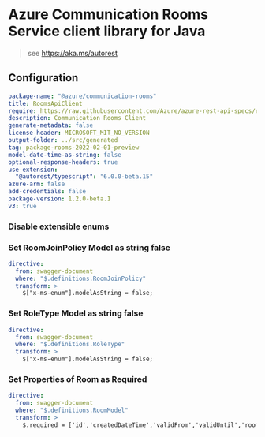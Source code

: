 # Azure Communication Rooms Service client library for Java

> see https://aka.ms/autorest

## Configuration

```yaml
package-name: "@azure/communication-rooms"
title: RoomsApiClient
require: https://raw.githubusercontent.com/Azure/azure-rest-api-specs/e30976f6ccb058a36cd2f9d5160e1fd51f6c5d95/specification/communication/data-plane/Rooms/readme.md
description: Communication Rooms Client
generate-metadata: false
license-header: MICROSOFT_MIT_NO_VERSION
output-folder: ../src/generated
tag: package-rooms-2022-02-01-preview
model-date-time-as-string: false
optional-response-headers: true
use-extension:
  "@autorest/typescript": "6.0.0-beta.15"
azure-arm: false
add-credentials: false
package-version: 1.2.0-beta.1
v3: true
```

### Disable extensible enums

### Set RoomJoinPolicy Model as string false

```yaml
directive:
  from: swagger-document
  where: "$.definitions.RoomJoinPolicy"
  transform: >
    $["x-ms-enum"].modelAsString = false;
```

### Set RoleType Model as string false

```yaml
directive:
  from: swagger-document
  where: "$.definitions.RoleType"
  transform: >
    $["x-ms-enum"].modelAsString = false;
```

### Set Properties of Room as Required

```yaml
directive:
  from: swagger-document
  where: "$.definitions.RoomModel"
  transform: >
    $.required = ['id','createdDateTime','validFrom','validUntil','roomJoinPolicy','participants'];
```
